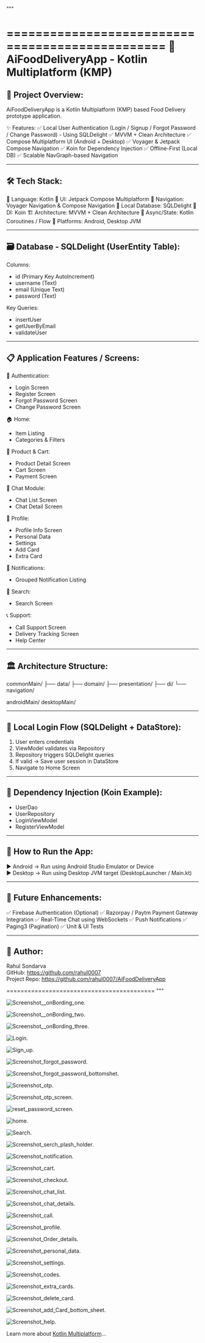  """

================================================
🍔 AiFoodDeliveryApp - Kotlin Multiplatform (KMP)
================================================

🔰 Project Overview:
--------------------
AiFoodDeliveryApp is a Kotlin Multiplatform (KMP) based Food Delivery prototype application.

✨ Features:
✅ Local User Authentication (Login / Signup / Forgot Password / Change Password) - Using SQLDelight
✅ MVVM + Clean Architecture
✅ Compose Multiplatform UI (Android + Desktop)
✅ Voyager & Jetpack Compose Navigation
✅ Koin for Dependency Injection
✅ Offline-First (Local DB)
✅ Scalable NavGraph-based Navigation

------------------------------------------
🛠️ Tech Stack:
------------------------------------------
📝 Language: Kotlin
🎨 UI: Jetpack Compose Multiplatform
🧭 Navigation: Voyager Navigation & Compose Navigation
💾 Local Database: SQLDelight
🧬 DI: Koin
🏗️ Architecture: MVVM + Clean Architecture
🔄 Async/State: Kotlin Coroutines / Flow
📱 Platforms: Android, Desktop JVM

------------------------------------------
🗃️ Database - SQLDelight (UserEntity Table):
------------------------------------------
Columns:
- id (Primary Key AutoIncrement)
- username (Text)
- email (Unique Text)
- password (Text)

Key Queries:
- insertUser
- getUserByEmail
- validateUser

------------------------------------------
📋 Application Features / Screens:
------------------------------------------
🔐 Authentication:
- Login Screen
- Register Screen
- Forgot Password Screen
- Change Password Screen

🏠 Home:
- Item Listing
- Categories & Filters

🛒 Product & Cart:
- Product Detail Screen
- Cart Screen
- Payment Screen

💬 Chat Module:
- Chat List Screen
- Chat Detail Screen

👤 Profile:
- Profile Info Screen
- Personal Data
- Settings
- Add Card
- Extra Card

🔔 Notifications:
- Grouped Notification Listing

🔎 Search:
- Search Screen

📞 Support:
- Call Support Screen
- Delivery Tracking Screen
- Help Center

------------------------------------------
🏛️ Architecture Structure:
------------------------------------------
commonMain/
├── data/
├── domain/
├── presentation/
├── di/
└── navigation/

androidMain/
desktopMain/

------------------------------------------
🔐 Local Login Flow (SQLDelight + DataStore):
------------------------------------------
1. User enters credentials
2. ViewModel validates via Repository
3. Repository triggers SQLDelight queries
4. If valid → Save user session in DataStore
5. Navigate to Home Screen

------------------------------------------
🧪 Dependency Injection (Koin Example):
------------------------------------------
- UserDao
- UserRepository
- LoginViewModel
- RegisterViewModel

------------------------------------------
🚀 How to Run the App:
------------------------------------------
▶️ Android → Run using Android Studio Emulator or Device  
▶️ Desktop → Run using Desktop JVM target (DesktopLauncher / Main.kt)

------------------------------------------
🎯 Future Enhancements:
------------------------------------------
✅ Firebase Authentication (Optional)
✅ Razorpay / Paytm Payment Gateway Integration
✅ Real-Time Chat using WebSockets
✅ Push Notifications
✅ Paging3 (Pagination)
✅ Unit & UI Tests

------------------------------------------
👤 Author:
------------------------------------------
Rahul Sondarva  
GitHub: https://github.com/rahul0007  
Project Repo: https://github.com/rahul0007/AiFoodDeliveryApp

==========================================
"""




![Screenshot__onBording_one](https://github.com/rahul0007/AiFoodDeliveryApp/blob/babfd570ab84ec08fd22ca42644616fafb7338b0/Screenshot__onBording_one.png).

![Screenshot__onBording_two](https://github.com/rahul0007/AiFoodDeliveryApp/blob/babfd570ab84ec08fd22ca42644616fafb7338b0/Screenshot__onBording_two.png).

![Screenshot__onBording_three](https://github.com/rahul0007/AiFoodDeliveryApp/blob/babfd570ab84ec08fd22ca42644616fafb7338b0/Screenshot__onBording_three.png).

 ![Login](https://github.com/rahul0007/AiFoodDeliveryApp/blob/5e0f64c6cbacfdd0a810ed7a41b863894dbd6553/Screenshot_Login.png).

 ![Sign_up](https://github.com/rahul0007/AiFoodDeliveryApp/blob/e35da298304199a97bc7a5160f19e33cc639823e/Screenshot_sign_up.png).

 ![Screenshot_forgot_password](https://github.com/rahul0007/AiFoodDeliveryApp/blob/babfd570ab84ec08fd22ca42644616fafb7338b0/Screenshot_forgot_password.png).

 ![Screenshot_forgot_password_bottomshet](https://github.com/rahul0007/AiFoodDeliveryApp/blob/babfd570ab84ec08fd22ca42644616fafb7338b0/Screenshot_forgot_password_bottomshet.png).

 ![Screenshot_otp](https://github.com/rahul0007/AiFoodDeliveryApp/blob/babfd570ab84ec08fd22ca42644616fafb7338b0/Screenshot_otp.png).

 ![Screenshot_otp_screen](https://github.com/rahul0007/AiFoodDeliveryApp/blob/babfd570ab84ec08fd22ca42644616fafb7338b0/Screenshot_otp_screen.png).

 ![reset_password_screen](https://github.com/rahul0007/AiFoodDeliveryApp/blob/babfd570ab84ec08fd22ca42644616fafb7338b0/reset_password_screen.png).
 
![home](https://github.com/rahul0007/AiFoodDeliveryApp/blob/babfd570ab84ec08fd22ca42644616fafb7338b0/Screenshot_food_home.png).

![Search](https://github.com/rahul0007/AiFoodDeliveryApp/blob/babfd570ab84ec08fd22ca42644616fafb7338b0/Screenshot_search.png).

![Screenshot_serch_plash_holder](https://github.com/rahul0007/AiFoodDeliveryApp/blob/babfd570ab84ec08fd22ca42644616fafb7338b0/Screenshot_serch_plash_holder.png).

![Screenshot_notification](https://github.com/rahul0007/AiFoodDeliveryApp/blob/babfd570ab84ec08fd22ca42644616fafb7338b0/Screenshot_notification.png).

![Screenshot_cart](https://github.com/rahul0007/AiFoodDeliveryApp/blob/babfd570ab84ec08fd22ca42644616fafb7338b0/Screenshot_cart.png).

![Screenshot_checkout](https://github.com/rahul0007/AiFoodDeliveryApp/blob/babfd570ab84ec08fd22ca42644616fafb7338b0/Screenshot_checkout.png).

![Screenshot_chat_list](https://github.com/rahul0007/AiFoodDeliveryApp/blob/babfd570ab84ec08fd22ca42644616fafb7338b0/Screenshot_chat_list.png).

![Screenshot_chat_details](https://github.com/rahul0007/AiFoodDeliveryApp/blob/babfd570ab84ec08fd22ca42644616fafb7338b0/Screenshot_chat_details.png).

![Screenshot_call](https://github.com/rahul0007/AiFoodDeliveryApp/blob/babfd570ab84ec08fd22ca42644616fafb7338b0/Screenshot_call.png).

![Screenshot_profile](https://github.com/rahul0007/AiFoodDeliveryApp/blob/babfd570ab84ec08fd22ca42644616fafb7338b0/Screenshot_profile.png).

![Screenshot_Order_details](https://github.com/rahul0007/AiFoodDeliveryApp/blob/babfd570ab84ec08fd22ca42644616fafb7338b0/Screenshot_Order_details.png).

![Screenshot_personal_data](https://github.com/rahul0007/AiFoodDeliveryApp/blob/babfd570ab84ec08fd22ca42644616fafb7338b0/Screenshot_personal_data.png).

![Screenshot_settings](https://github.com/rahul0007/AiFoodDeliveryApp/blob/babfd570ab84ec08fd22ca42644616fafb7338b0/Screenshot_settings.png).

![Screenshot_codes](https://github.com/rahul0007/AiFoodDeliveryApp/blob/babfd570ab84ec08fd22ca42644616fafb7338b0/Screenshot_codes.png).
  
![Screenshot_extra_cards](https://github.com/rahul0007/AiFoodDeliveryApp/blob/babfd570ab84ec08fd22ca42644616fafb7338b0/Screenshot_extra_cards.png).

![Screenshot_delete_card](https://github.com/rahul0007/AiFoodDeliveryApp/blob/babfd570ab84ec08fd22ca42644616fafb7338b0/Screenshot_delete_card.png).

![Screenshot_add_Card_bottom_sheet](https://github.com/rahul0007/AiFoodDeliveryApp/blob/babfd570ab84ec08fd22ca42644616fafb7338b0/Screenshot_add_Card_bottom_sheet.png).


![Screenshot_help](https://github.com/rahul0007/AiFoodDeliveryApp/blob/babfd570ab84ec08fd22ca42644616fafb7338b0/Screenshot_help.png).



Learn more about [Kotlin Multiplatform](https://www.jetbrains.com/help/kotlin-multiplatform-dev/get-started.html)…
